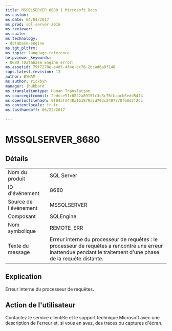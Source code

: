 ```yaml
---
title: MSSQLSERVER_8680 | Microsoft Docs
ms.custom: 
ms.date: 04/04/2017
ms.prod: sql-server-2016
ms.reviewer: 
ms.suite: 
ms.technology:
- database-engine
ms.tgt_pltfrm: 
ms.topic: language-reference
helpviewer_keywords:
- 8680 (Database Engine error)
ms.assetid: 79f7270e-e4df-4f4e-bc78-2dcad6a9f140
caps.latest.revision: 13
author: BYHAM
ms.author: rickbyh
manager: jhubbard
ms.translationtype: Human Translation
ms.sourcegitcommit: 2edcce51c6822a89151c3c3c76fbaacb5edd54f4
ms.openlocfilehash: 0f04afd448a161879a5d703c2407770f68d2f2cc
ms.contentlocale: fr-fr
ms.lasthandoff: 06/22/2017

---
```

# <a name="mssqlserver8680"></a>MSSQLSERVER_8680
  
## <a name="details"></a>Détails  
  
|||  
|-|-|  
|Nom du produit|SQL Server|  
|ID d'événement|8680|  
|Source de l'événement|MSSQLSERVER|  
|Composant|SQLEngine|  
|Nom symbolique|REMOTE_ERR|  
|Texte du message|Erreur interne du processeur de requêtes : le processeur de requêtes a rencontré une erreur inattendue pendant le traitement d'une phase de la requête distante.|  
  
## <a name="explanation"></a>Explication  
Erreur interne du processeur de requêtes.  
  
## <a name="user-action"></a>Action de l'utilisateur  
Contactez le service clientèle et le support technique Microsoft avec une description de l'erreur et, si vous en avez, des traces ou captures d'écran.  
  

